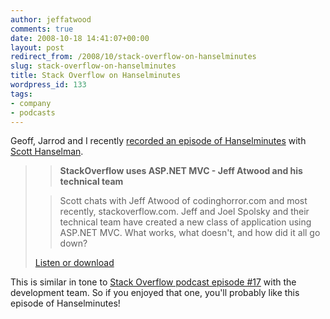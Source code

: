 ```yaml
---
author: jeffatwood
comments: true
date: 2008-10-18 14:41:07+00:00
layout: post
redirect_from: /2008/10/stack-overflow-on-hanselminutes
slug: stack-overflow-on-hanselminutes
title: Stack Overflow on Hanselminutes
wordpress_id: 133
tags:
- company
- podcasts
---
```



Geoff, Jarrod and I recently [recorded an episode of Hanselminutes](http://www.hanselminutes.com/default.aspx?showID=152) with [Scott Hanselman](http://www.hanselman.com/blog/).





<blockquote>

> 
> **StackOverflow uses ASP.NET MVC - Jeff Atwood and his technical team**
> 
> 

> 
> Scott chats with Jeff Atwood of codinghorror.com and most recently, stackoverflow.com. Jeff and Joel Spolsky and their technical team have created a new class of application using ASP.NET MVC. What works, what doesn't, and how did it all go down?
> 
> 

> 
> 
[Listen or download](http://www.hanselminutes.com/default.aspx?showID=152)
</blockquote>





This is similar in tone to [Stack Overflow podcast episode #17](http://blog.stackoverflow.com/2008/08/podcast-17/) with the development team. So if you enjoyed that one, you'll probably like this episode of Hanselminutes!

